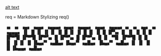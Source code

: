 [alt text](1.jpg)

req = Markdown Stylizing
req()

▗▖ ▗▖ ▗▄▖ ▗▄▄▖ ▗▄▄▄▖▗▄▄▖ ▗▄▄▄▖    ▗▄▄▖ ▗▄▄▄▖▗▖  ▗▖     ▗▄▖ ▗▖   ▗▄▄▄▖
▐▌ ▐▌▐▌ ▐▌▐▌ ▐▌  █  ▐▌ ▐▌  █      ▐▌ ▐▌  █  ▐▛▚▖▐▌    ▐▌ ▐▌▐▌     █  
▐▛▀▜▌▐▛▀▜▌▐▛▀▚▖  █  ▐▛▀▚▖  █      ▐▛▀▚▖  █  ▐▌ ▝▜▌    ▐▛▀▜▌▐▌     █  
▐▌ ▐▌▐▌ ▐▌▐▙▄▞▘▗▄█▄▖▐▙▄▞▘▗▄█▄▖    ▐▙▄▞▘▗▄█▄▖▐▌  ▐▌    ▐▌ ▐▌▐▙▄▄▖▗▄█▄▖
                                                                     
                                                                     
                                                                     
